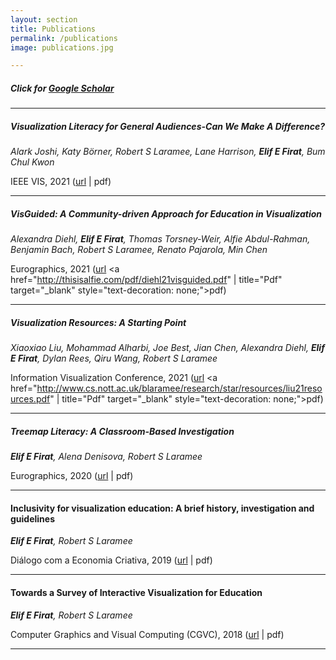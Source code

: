 ```yaml
---
layout: section
title: Publications
permalink: /publications
image: publications.jpg

---
```


##### Click for <a href="https://scholar.google.com/citations?user=2Mq-E9cAAAAJ&hl=en">Google Scholar</a>
---
##### Visualization Literacy for General Audiences-Can We Make A Difference?
*Alark Joshi, Katy Börner, Robert S Laramee, Lane Harrison, **Elif E Firat**, Bum Chul Kwon*

IEEE VIS, 2021 (<a href="http://ieeevis.org/year/2021/info/panels" title="Visualization Literacy for General Audiences-Can We Make A Difference?" target="_blank">url</a> | <a href="http://www.cs.nott.ac.uk/blaramee/research/panel/joshi21visualization.pdf" title="Pdf" target="_blank" style="text-decoration: none;">pdf</a>)

---

##### VisGuided: A Community-driven Approach for Education in Visualization
*Alexandra Diehl, **Elif E Firat**, Thomas Torsney-Weir, Alfie Abdul-Rahman, Benjamin Bach, Robert S Laramee, Renato Pajarola, Min Chen*

Eurographics, 2021 (<a href="https://diglib.eg.org/handle/10.2312/eged20211003" title="VisGuided: A Community-driven Approach for Education in Visualization" target="_blank">url</a> <a href="http://thisisalfie.com/pdf/diehl21visguided.pdf" | title="Pdf" target="_blank" style="text-decoration: none;">pdf</a>)

---

##### Visualization Resources: A Starting Point
*Xiaoxiao Liu, Mohammad Alharbi, Joe Best, Jian Chen, Alexandra Diehl, **Elif E Firat**, Dylan Rees, Qiru Wang, Robert S Laramee*

Information Visualization Conference, 2021 (<a href="https://arxiv.org/abs/2108.08907" title="Visualization Resources: A Starting Point" target="_blank">url</a> <a href="http://www.cs.nott.ac.uk/blaramee/research/star/resources/liu21resources.pdf" | title="Pdf" target="_blank" style="text-decoration: none;">pdf</a>)

---

##### Treemap Literacy: A Classroom-Based Investigation
***Elif E Firat**, Alena Denisova, Robert S Laramee* 

Eurographics, 2020 (<a href="https://diglib.eg.org/handle/10.2312/eged20201032" title="Treemap Literacy: A Classroom-Based Investigation" target="_blank">url</a> | <a href="http://www.cs.nott.ac.uk/~pszrsl/research/literacy/firat20treemap.pdf" title="Pdf" target="_blank" style="text-decoration: none;">pdf</a>)

---

#### Inclusivity for visualization education: A brief history, investigation and guidelines
***Elif E Firat**, Robert S Laramee* 

Diálogo com a Economia Criativa, 2019 (<a href="http://dialogo.espm.br/index.php/revistadcec-rj/article/view/258" title="Inclusivity for visualization education: A brief history, investigation and guidelines" target="_blank">url</a> | <a href="https://www.researchgate.net/publication/337937778_Inclusivity_for_Visualization_Education_A_Brief_History_Investigation_and_Guidelines" title="Pdf" target="_blank" style="text-decoration: none;">pdf</a>)

---

#### Towards a Survey of Interactive Visualization for Education
***Elif E Firat**, Robert S Laramee*

Computer Graphics and Visual Computing (CGVC), 2018 (<a href="https://dl.acm.org/doi/10.2312/cgvc.20181211" title="Towards a Survey of Interactive Visualization for Education" target="_blank">url</a> | <a href="https://www.researchgate.net/publication/329281755_Towards_a_Survey_of_Interactive_Visualization_for_Education" title="Pdf" target="_blank" style="text-decoration: none;">pdf</a>)

----

